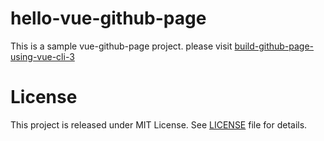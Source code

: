 # hello-vue-github-page

This is a sample vue-github-page project. please visit [build-github-page-using-vue-cli-3](https://oneyedev.github.io/article?id=build-github-page-using-vue-cli-3)

# License
This project is released under MIT License. See [LICENSE](https://github.com/oneyedev/hello-vue-github-page/blob/master/LICENSE) file for details.
